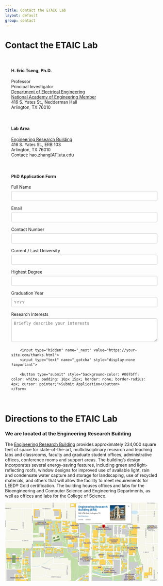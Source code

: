 ```yaml
---
title: Contact the ETAIC Lab
layout: default
group: contact
---
```


# Contact the ETAIC Lab

<div class="container" style="max-width: 960px; margin: auto; padding: 20px;">

<div style="display: flex; flex-wrap: wrap; margin-bottom: 40px; gap: 20px;">
    <div style="flex: 1; min-width: 300px;">
        <h4>H. Eric Tseng, Ph.D.</h4>
        <p>
            Professor<br>
            Principal Investigator<br>
            <a href="https://www.uta.edu/academics/schools-colleges/engineering/academics/departments/electrical" target="_blank">Department of Electrical Engineering</a><br>
            <a href="https://www.nae.edu/" target="_blank">National Academy of Engineering Member</a><br>
            416 S. Yates St., Nedderman Hall<br>
            Arlington, TX 76010
        </p>
    </div>
    <div style="flex: 1; min-width: 300px;">
        <h4>Lab Area</h4>
        <p>
            <a href="https://www.uta.edu/maps?building=ERB" target="_blank">Engineering Research Building</a><br>
            416 S. Yates St., ERB 103<br>
            Arlington, TX 76010<br>
            Contact: hao.zhang[AT]uta.edu
        </p>
    </div>
</div>

<div>
    <h4>PhD Application Form</h4>
    <form action="https://formspree.io/f/mvgqnnnq" method="POST">
        <div style="margin-bottom: 15px;">
            <label for="name" style="display: block; margin-bottom: 5px;">Full Name</label>
            <input type="text" id="name" name="name" required style="width: 100%; padding: 8px; border: 1px solid #ccc; border-radius: 4px;">
        </div>
        <div style="margin-bottom: 15px;">
            <label for="email" style="display: block; margin-bottom: 5px;">Email</label>
            <input type="email" id="email" name="email" required style="width: 100%; padding: 8px; border: 1px solid #ccc; border-radius: 4px;">
        </div>
        <div style="margin-bottom: 15px;">
            <label for="number" style="display: block; margin-bottom: 5px;">Contact Number</label>
            <input type="tel" id="number" name="number" style="width: 100%; padding: 8px; border: 1px solid #ccc; border-radius: 4px;">
        </div>
        <div style="margin-bottom: 15px;">
            <label for="school" style="display: block; margin-bottom: 5px;">Current / Last University</label>
            <input type="text" id="school" name="school" style="width: 100%; padding: 8px; border: 1px solid #ccc; border-radius: 4px;">
        </div>
        <div style="margin-bottom: 15px;">
            <label for="degree" style="display: block; margin-bottom: 5px;">Highest Degree</label>
            <input type="text" id="degree" name="degree" style="width: 100%; padding: 8px; border: 1px solid #ccc; border-radius: 4px;">
        </div>
        <div style="margin-bottom: 15px;">
            <label for="grad-year" style="display: block; margin-bottom: 5px;">Graduation Year</label>
            <input type="text" id="grad-year" name="grad-year" placeholder="YYYY" style="width: 100%; padding: 8px; border: 1px solid #ccc; border-radius: 4px;">
        </div>
        <div style="margin-bottom: 15px;">
            <label for="interest" style="display: block; margin-bottom: 5px;">Research Interests</label>
            <textarea id="interest" name="interest" rows="4" placeholder="Briefly describe your interests" style="width: 100%; padding: 8px; border: 1px solid #ccc; border-radius: 4px;"></textarea>
        </div>

        <input type="hidden" name="_next" value="https://your-site.com/thanks.html">
        <input type="text" name="_gotcha" style="display:none !important">
        
        <button type="submit" style="background-color: #007bff; color: white; padding: 10px 15px; border: none; border-radius: 4px; cursor: pointer;">Submit Application</button>
    </form>
</div>

</div>


# Directions to the ETAIC Lab
### We are located at the Engineering Research Building
The [Engineering Research Building](https://www.uta.edu/maps?building=ERB) provides approximately 234,000 square feet of space for state-of-the-art, multidisciplinary research and teaching labs and classrooms, faculty and graduate student offices, administrative offices, conference rooms and support areas. The building’s design incorporates several energy-saving features, including green and light-reflecting roofs, window designs for improved use of available light, rain and condensate water capture and storage for landscaping, use of recycled materials, and others that will allow the facility to meet requirements for LEED® Gold certification. The building houses offices and labs for the Bioengineering and Computer Science and Engineering Departments, as well as offices and labs for the College of Science.

<img class="img-fluid" src="/static/img/map_to_ERB.png" alt="Map of Mission Bay">
